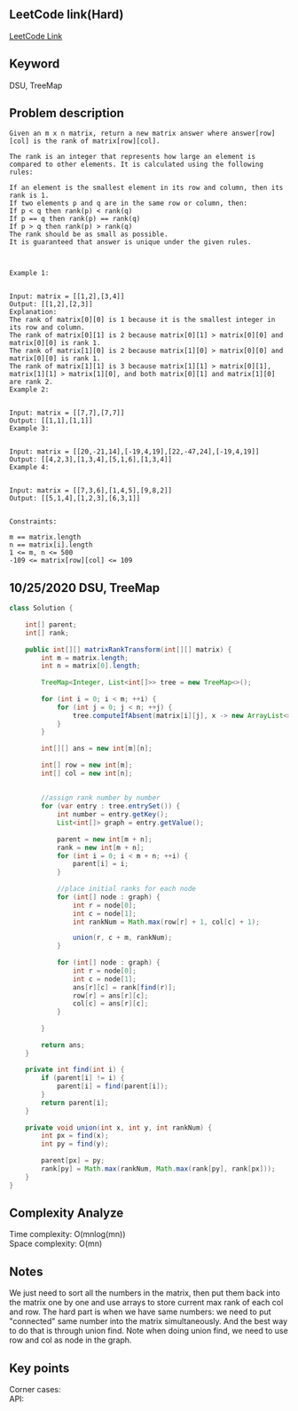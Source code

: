 ## LeetCode link(Hard)
[LeetCode Link](https://leetcode.com/problems/rank-transform-of-a-matrix/)
 
## Keyword
DSU, TreeMap

## Problem description
```
Given an m x n matrix, return a new matrix answer where answer[row][col] is the rank of matrix[row][col].

The rank is an integer that represents how large an element is compared to other elements. It is calculated using the following rules:

If an element is the smallest element in its row and column, then its rank is 1.
If two elements p and q are in the same row or column, then:
If p < q then rank(p) < rank(q)
If p == q then rank(p) == rank(q)
If p > q then rank(p) > rank(q)
The rank should be as small as possible.
It is guaranteed that answer is unique under the given rules.

 

Example 1:


Input: matrix = [[1,2],[3,4]]
Output: [[1,2],[2,3]]
Explanation:
The rank of matrix[0][0] is 1 because it is the smallest integer in its row and column.
The rank of matrix[0][1] is 2 because matrix[0][1] > matrix[0][0] and matrix[0][0] is rank 1.
The rank of matrix[1][0] is 2 because matrix[1][0] > matrix[0][0] and matrix[0][0] is rank 1.
The rank of matrix[1][1] is 3 because matrix[1][1] > matrix[0][1], matrix[1][1] > matrix[1][0], and both matrix[0][1] and matrix[1][0] are rank 2.
Example 2:


Input: matrix = [[7,7],[7,7]]
Output: [[1,1],[1,1]]
Example 3:


Input: matrix = [[20,-21,14],[-19,4,19],[22,-47,24],[-19,4,19]]
Output: [[4,2,3],[1,3,4],[5,1,6],[1,3,4]]
Example 4:


Input: matrix = [[7,3,6],[1,4,5],[9,8,2]]
Output: [[5,1,4],[1,2,3],[6,3,1]]
 

Constraints:

m == matrix.length
n == matrix[i].length
1 <= m, n <= 500
-109 <= matrix[row][col] <= 109
```
## 10/25/2020 DSU, TreeMap
```java
class Solution {
    
    int[] parent;
    int[] rank;
    
    public int[][] matrixRankTransform(int[][] matrix) {
        int m = matrix.length;
        int n = matrix[0].length;
        
        TreeMap<Integer, List<int[]>> tree = new TreeMap<>();
        
        for (int i = 0; i < m; ++i) {
            for (int j = 0; j < n; ++j) {
                tree.computeIfAbsent(matrix[i][j], x -> new ArrayList<>()).add(new int[] {i, j});
            }
        }
        
        int[][] ans = new int[m][n];
        
        int[] row = new int[m];
        int[] col = new int[n];
        
        
        //assign rank number by number
        for (var entry : tree.entrySet()) {
            int number = entry.getKey();
            List<int[]> graph = entry.getValue();
            
            parent = new int[m + n];
            rank = new int[m + n];
            for (int i = 0; i < m + n; ++i) {
                parent[i] = i;
            }
            
            //place initial ranks for each node
            for (int[] node : graph) {
                int r = node[0];
                int c = node[1];
                int rankNum = Math.max(row[r] + 1, col[c] + 1);

                union(r, c + m, rankNum);
            }
            
            for (int[] node : graph) {
                int r = node[0];
                int c = node[1];
                ans[r][c] = rank[find(r)];
                row[r] = ans[r][c];
                col[c] = ans[r][c];
            }
            
        }
        
        return ans;
    }
    
    private int find(int i) {
        if (parent[i] != i) {
            parent[i] = find(parent[i]);
        }
        return parent[i];
    }
    
    private void union(int x, int y, int rankNum) {
        int px = find(x);
        int py = find(y);
        
        parent[px] = py;
        rank[py] = Math.max(rankNum, Math.max(rank[py], rank[px]));
    }
}
```

## Complexity Analyze
Time complexity: O(mnlog(mn))  
Space complexity: O(mn)

## Notes
We just need to sort all the numbers in the matrix, then put them back into the matrix one by one and use arrays to store current max rank of each col and row. The hard part is when we have same numbers: we need to put "connected" same number into the matrix simultaneously. And the best way to do that is through union find. Note when doing union find, we need to use row and col as node in the graph.  

## Key points
Corner cases:   
API: